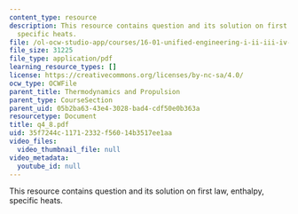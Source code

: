 ```yaml
---
content_type: resource
description: This resource contains question and its solution on first law, enthalpy,
  specific heats.
file: /ol-ocw-studio-app/courses/16-01-unified-engineering-i-ii-iii-iv-fall-2005-spring-2006/35f7244c11712332f56014b3517ee1aa_q4_8.pdf
file_size: 31225
file_type: application/pdf
learning_resource_types: []
license: https://creativecommons.org/licenses/by-nc-sa/4.0/
ocw_type: OCWFile
parent_title: Thermodynamics and Propulsion
parent_type: CourseSection
parent_uid: 05b2ba63-43e4-3028-bad4-cdf50e0b363a
resourcetype: Document
title: q4_8.pdf
uid: 35f7244c-1171-2332-f560-14b3517ee1aa
video_files:
  video_thumbnail_file: null
video_metadata:
  youtube_id: null
---
```

This resource contains question and its solution on first law, enthalpy, specific heats.
